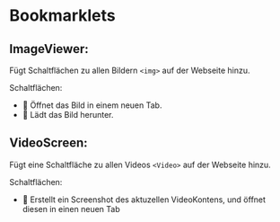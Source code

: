 # Bookmarklets

## ImageViewer:
Fügt Schaltflächen zu allen Bildern `<img>` auf der Webseite hinzu.

Schaltflächen:
- 🔎 Öffnet das Bild in einem neuen Tab.
- 💾 Lädt das Bild herunter.

## VideoScreen:
Fügt eine Schaltfläche zu allen Videos `<Video>` auf der Webseite hinzu.

Schaltflächen:
- 💾 Erstellt ein Screenshot des aktuzellen VideoKontens, und öffnet diesen in einen neuen Tab 
